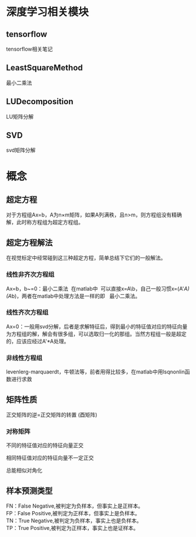 # 深度学习相关模块
## tensorflow
tensorflow相关笔记
## LeastSquareMethod
最小二乘法
## LUDecomposition
LU矩阵分解
## SVD
svd矩阵分解

# 概念
## 超定方程
对于方程组Ax=b，A为n×m矩阵，如果A列满秩，且n>m，则方程组没有精确解，此时称方程组为超定方程组。
## 超定方程解法
在视觉标定中经常碰到这三种超定方程，简单总结下它们的一般解法。
### 线性非齐次方程组
Ax=b，b~=0：最小二乘法  在matlab中  可以直接x=A\b，自己一般习惯x=(A'*A)\(A*b)，两者在matlab中处理方法是一样的即   最小二乘法。
### 线性齐次方程组
Ax=0：一般用svd分解，后者是求解特征后，得到最小的特征值对应的特征向量为方程组的解，解会有很多组，可以选取归一化的那组。当然方程组一般是超定的，应该应经过A'*A处理。
### 非线性方程组
levenlerg-marquaerdt，牛顿法等，前者用得比较多，在matlab中用lsqnonlin函数进行求救

## 矩阵性质
正交矩阵的逆=正交矩阵的转置 (酉矩阵)
### 对称矩阵
  不同的特征值对应的特征向量正交
  
  相同特征值对应的特征向量不一定正交
  
  总能相似对角化

## 样本预测类型
FN：False Negative,被判定为负样本，但事实上是正样本。  
FP：False Positive,被判定为正样本，但事实上是负样本。  
TN：True Negative,被判定为负样本，事实上也是负样本。  
TP：True Positive,被判定为正样本，事实上也是证样本。    

